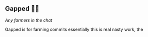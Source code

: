## Gapped 🧑‍🌾

*Any farmers in the chat*

Gapped is for farming commits essentially this is real nasty work, the 
